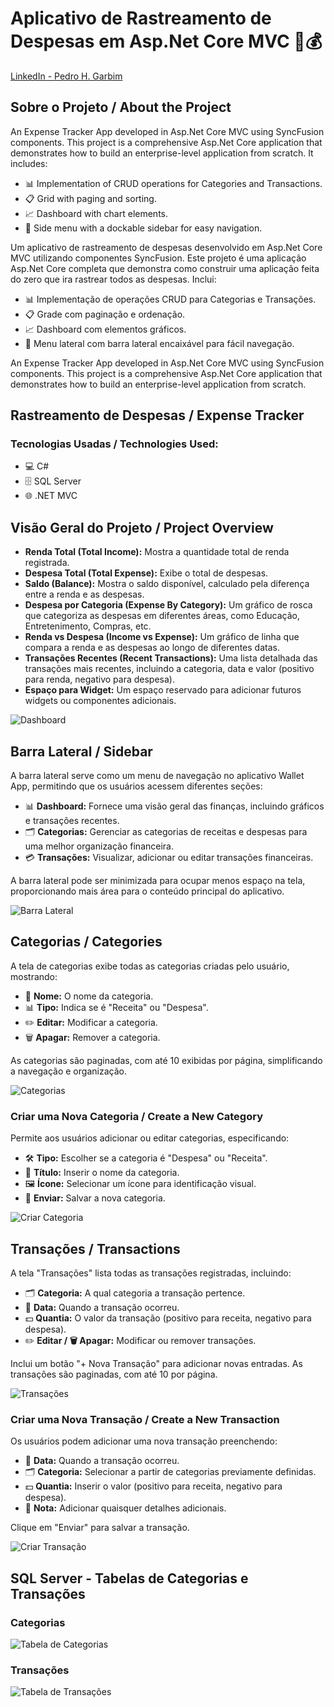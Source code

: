 # Aplicativo de Rastreamento de Despesas em Asp.Net Core MVC 🧾💰

[LinkedIn - Pedro H. Garbim](https://www.linkedin.com/in/pedrohgarbim/)

## Sobre o Projeto / About the Project 
An Expense Tracker App developed in Asp.Net Core MVC using SyncFusion components. This project is a comprehensive Asp.Net Core application that demonstrates how to build an enterprise-level application from scratch. It includes:

- 📊 Implementation of CRUD operations for Categories and Transactions.
- 📋 Grid with paging and sorting.
- 📈 Dashboard with chart elements.
- 📁 Side menu with a dockable sidebar for easy navigation.

Um aplicativo de rastreamento de despesas desenvolvido em Asp.Net Core MVC utilizando componentes SyncFusion. Este projeto é uma aplicação Asp.Net Core completa que demonstra como construir uma aplicação feita do zero que ira rastrear todos as despesas. Inclui:

- 📊 Implementação de operações CRUD para Categorias e Transações.
- 📋 Grade com paginação e ordenação.
- 📈 Dashboard com elementos gráficos.
- 📁 Menu lateral com barra lateral encaixável para fácil navegação.

An Expense Tracker App developed in Asp.Net Core MVC using SyncFusion components. This project is a comprehensive Asp.Net Core application that demonstrates how to build an enterprise-level application from scratch.

## Rastreamento de Despesas / Expense Tracker

### Tecnologias Usadas / Technologies Used:

- 💻 C#
- 🗄️ SQL Server
- 🌐 .NET MVC

## Visão Geral do Projeto / Project Overview

- **Renda Total (Total Income):** Mostra a quantidade total de renda registrada.
- **Despesa Total (Total Expense):** Exibe o total de despesas.
- **Saldo (Balance):** Mostra o saldo disponível, calculado pela diferença entre a renda e as despesas.
- **Despesa por Categoria (Expense By Category):** Um gráfico de rosca que categoriza as despesas em diferentes áreas, como Educação, Entretenimento, Compras, etc.
- **Renda vs Despesa (Income vs Expense):** Um gráfico de linha que compara a renda e as despesas ao longo de diferentes datas.
- **Transações Recentes (Recent Transactions):** Uma lista detalhada das transações mais recentes, incluindo a categoria, data e valor (positivo para renda, negativo para despesa).
- **Espaço para Widget:** Um espaço reservado para adicionar futuros widgets ou componentes adicionais.

![Dashboard](https://github.com/user-attachments/assets/dc24e1af-0f96-47f8-b7f3-054aa1a2c66d)

## Barra Lateral / Sidebar

A barra lateral serve como um menu de navegação no aplicativo Wallet App, permitindo que os usuários acessem diferentes seções:

- 📊 **Dashboard:** Fornece uma visão geral das finanças, incluindo gráficos e transações recentes.
- 🗂️ **Categorias:** Gerenciar as categorias de receitas e despesas para uma melhor organização financeira.
- 💳 **Transações:** Visualizar, adicionar ou editar transações financeiras.

A barra lateral pode ser minimizada para ocupar menos espaço na tela, proporcionando mais área para o conteúdo principal do aplicativo.

![Barra Lateral](https://github.com/user-attachments/assets/1ef9ad84-f131-4fb5-9176-913eee218051)

## Categorias / Categories

A tela de categorias exibe todas as categorias criadas pelo usuário, mostrando:

- 📝 **Nome:** O nome da categoria.
- 📊 **Tipo:** Indica se é "Receita" ou "Despesa".
- ✏️ **Editar:** Modificar a categoria.
- 🗑️ **Apagar:** Remover a categoria.

As categorias são paginadas, com até 10 exibidas por página, simplificando a navegação e organização.

![Categorias](https://github.com/user-attachments/assets/5818516b-e508-4a2f-9f6b-cbdc7bde745d)

### Criar uma Nova Categoria / Create a New Category

Permite aos usuários adicionar ou editar categorias, especificando:

- 🛠️ **Tipo:** Escolher se a categoria é "Despesa" ou "Receita".
- 📝 **Título:** Inserir o nome da categoria.
- 🖼️ **Ícone:** Selecionar um ícone para identificação visual.
- 💾 **Enviar:** Salvar a nova categoria.

![Criar Categoria](https://github.com/user-attachments/assets/34e7632e-804d-4ea4-9a02-83055c2ca5d9)

## Transações / Transactions

A tela "Transações" lista todas as transações registradas, incluindo:

- 🗂️ **Categoria:** A qual categoria a transação pertence.
- 📅 **Data:** Quando a transação ocorreu.
- 💵 **Quantia:** O valor da transação (positivo para receita, negativo para despesa).
- ✏️ **Editar / 🗑️ Apagar:** Modificar ou remover transações.

Inclui um botão "+ Nova Transação" para adicionar novas entradas. As transações são paginadas, com até 10 por página.

![Transações](https://github.com/user-attachments/assets/43df6510-175f-48d9-b42a-03cd5b136970)

### Criar uma Nova Transação / Create a New Transaction

Os usuários podem adicionar uma nova transação preenchendo:

- 📅 **Data:** Quando a transação ocorreu.
- 🗂️ **Categoria:** Selecionar a partir de categorias previamente definidas.
- 💵 **Quantia:** Inserir o valor (positivo para receita, negativo para despesa).
- 📝 **Nota:** Adicionar quaisquer detalhes adicionais.

Clique em "Enviar" para salvar a transação.

![Criar Transação](https://github.com/user-attachments/assets/9d08aa4c-7c6b-4a68-b1c4-45d93fdb0fd1)

## SQL Server - Tabelas de Categorias e Transações

### Categorias

![Tabela de Categorias](https://github.com/user-attachments/assets/5511f748-253c-47f6-ba44-4210ec773357)

### Transações

![Tabela de Transações](https://github.com/user-attachments/assets/0693bf51-b255-4b7f-a396-dff8b2b8a556)

